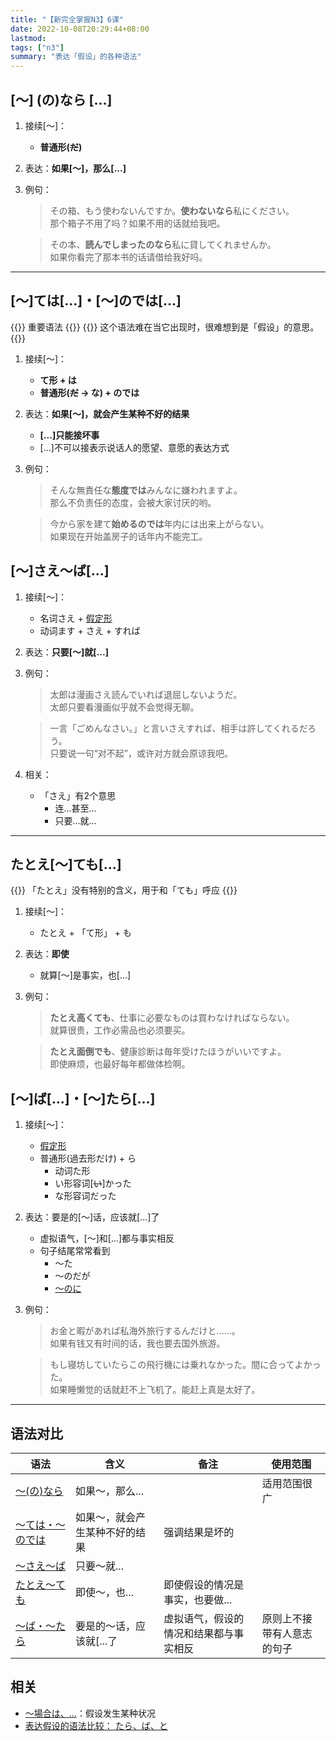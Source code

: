 ```yaml
---
title: "【新完全掌握N3】6课"
date: 2022-10-08T20:29:44+08:00
lastmod: 
tags: ["n3"]
summary: "表达「假设」的各种语法"
---
```


## [〜] (の)なら [...]
1. 接续[〜]：
    - **普通形(~~だ~~)**

2. 表达：**如果[〜]，那么[...]**
 
3. 例句：
    > その箱、もう使わないんですか。**使わないなら**私にください。  
    那个箱子不用了吗？如果不用的话就给我吧。

    > その本、**読んでしまったのなら**私に貸してくれませんか。  
    如果你看完了那本书的话请借给我好吗。

---
## [〜]ては[...]・[〜]のでは[...]
{{<badge>}}
重要语法
{{</badge>}}
{{<alert>}}
这个语法难在当它出现时，很难想到是「假设」的意思。
{{</alert>}}
1. 接续[〜]：
    - **て形 + は**
    - **普通形(~~だ~~ → な) + のでは**
2. 表达：**如果[〜]，就会产生某种不好的结果**
    - **[...]只能接坏事**
    - [...]不可以接表示说话人的愿望、意愿的表达方式
3. 例句：
    > そんな無責任な**態度では**みんなに嫌われますよ。  
    那么不负责任的态度，会被大家讨厌的哟。

    > 今から家を建て**始めるのでは**年内には出来上がらない。  
    如果现在开始盖房子的话年内不能完工。

## [〜]さえ〜ば[...]
1. 接续[〜]：
    - 名词さえ + [假定形](/transform/if/)
    - 动词ます + さえ + すれば
2. 表达：**只要[〜]就[...]**
3. 例句：
    > 太郎は漫画さえ読んでいれば退屈しないようだ。  
    太郎只要看漫画似乎就不会觉得无聊。

    > 一言「ごめんなさい。」と言いさえすれば、相手は許してくれるだろう。  
    只要说一句“对不起”，或许对方就会原谅我吧。
4. 相关：
    - 「さえ」有2个意思
        - 连...甚至...
        - 只要...就...

---
## たとえ[〜]ても[...]
{{<alert>}}
「たとえ」没有特别的含义，用于和「ても」呼应
{{</alert>}}
1. 接续[〜]：
    - たとえ + 「て形」 + も

2. 表达：**即使**
    - 就算[〜]是事实，也[...]
3. 例句：
    > **たとえ高くても**、仕事に必要なものは買わなければならない。  
    就算很贵，工作必需品也必须要买。

    > **たとえ面倒でも**、健康診断は毎年受けたほうがいいですよ。  
    即使麻烦，也最好每年都做体检啊。

## [〜]ば[...]・[〜]たら[...]
1. 接续[〜]：
    - [假定形](/transform/if/)
    - 普通形(過去形だけ) + ら
        - 动词た形
        - い形容词[~~い~~]かった
        - な形容词だった
2. 表达：要是的[〜]话，应该就[...]了
    - 虚拟语气，[〜]和[...]都与事实相反
    - 句子结尾常常看到
        - 〜た
        - 〜のだが
        - [〜のに](/minnano/45/#普通形だ--なのに)
3. 例句：
    > お金と暇があれば私海外旅行するんだけと......。  
    如果有钱又有时间的话，我也要去国外旅游。

    > もし寝坊していたらこの飛行機には乗れなかった。間に合ってよかった。  
    如果睡懒觉的话就赶不上飞机了。能赶上真是太好了。

---
## 语法对比
| 语法 | 含义 | 备注 | 使用范围 |
| --- | --- | --- | --- |
| [〜(の)なら](/n3/6/#-のなら-) | 如果〜，那么... |  | 适用范围很广 |
| [〜ては・〜のでは](/n3/6/#てはのでは) | 如果〜，就会产生某种不好的结果 | 强调结果是坏的 | |
| [〜さえ〜ば](/n3/6/#さえば) | 只要〜就... |  | |
| [たとえ〜ても](/n3/6/#たとえても) | 即使〜，也... | 即使假设的情况是事实，也要做... || 
| [〜ば・〜たら](/n3/6/#ばたら) | 要是的〜话，应该就[...了 | 虚拟语气，假设的情况和结果都与事实相反 | 原则上不接带有人意志的句子 |

## 相关
- [〜場合は、...](minnano/45/#場合は)：假设发生某种状况
- [表达假设的语法比较： たら、ば、と](/transform/if/#表达假设的语法比较)